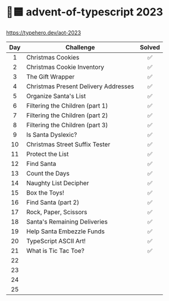 # 🎄🟦 advent-of-typescript 2023

<https://typehero.dev/aot-2023>

| Day | Challenge                            | Solved |
| :-: | ------------------------------------ | :----: |
|  1  | Christmas Cookies                    |   ✅   |
|  2  | Christmas Cookie Inventory           |   ✅   |
|  3  | The Gift Wrapper                     |   ✅   |
|  4  | Christmas Present Delivery Addresses |   ✅   |
|  5  | Organize Santa's List                |   ✅   |
|  6  | Filtering the Children (part 1)      |   ✅   |
|  7  | Filtering the Children (part 2)      |   ✅   |
|  8  | Filtering the Children (part 3)      |   ✅   |
|  9  | Is Santa Dyslexic?                   |   ✅   |
| 10  | Christmas Street Suffix Tester       |   ✅   |
| 11  | Protect the List                     |   ✅   |
| 12  | Find Santa                           |   ✅   |
| 13  | Count the Days                       |   ✅   |
| 14  | Naughty List Decipher                |   ✅   |
| 15  | Box the Toys!                        |   ✅   |
| 16  | Find Santa (part 2)                  |   ✅   |
| 17  | Rock, Paper, Scissors                |   ✅   |
| 18  | Santa's Remaining Deliveries         |   ✅   |
| 19  | Help Santa Embezzle Funds            |   ✅   |
| 20  | TypeScript ASCII Art!                |   ✅   |
| 21  | What is Tic Tac Toe?                 |   ✅   |
| 22  |                                      |        |
| 23  |                                      |        |
| 24  |                                      |        |
| 25  |                                      |        |
